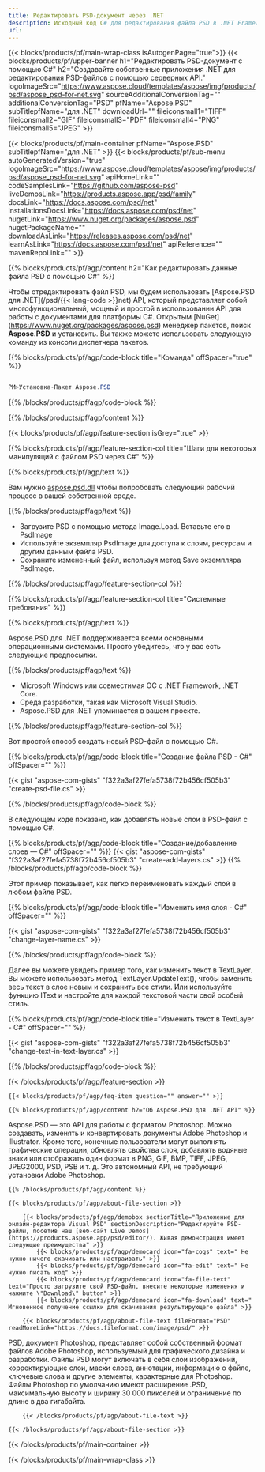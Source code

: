 ```yaml
---
title: Редактировать PSD-документ через .NET
description: Исходный код C# для редактирования файла PSD в .NET Framework, .NET Core.
url: 
---
```


{{< blocks/products/pf/main-wrap-class isAutogenPage="true">}}
{{< blocks/products/pf/upper-banner h1="Редактировать PSD-документ с помощью C#" h2="Создавайте собственные приложения .NET для редактирования PSD-файлов с помощью серверных API." logoImageSrc="https://www.aspose.cloud/templates/aspose/img/products/psd/aspose_psd-for-net.svg" sourceAdditionalConversionTag="" additionalConversionTag="PSD" pfName="Aspose.PSD" subTitlepfName="для .NET" downloadUrl="" fileiconsmall1="TIFF" fileiconsmall2="GIF" fileiconsmall3="PDF" fileiconsmall4="PNG" fileiconsmall5="JPEG" >}}

{{< blocks/products/pf/main-container pfName="Aspose.PSD" subTitlepfName="для .NET" >}}
{{< blocks/products/pf/sub-menu autoGeneratedVersion="true" logoImageSrc="https://www.aspose.cloud/templates/aspose/img/products/psd/aspose_psd-for-net.svg" apiHomeLink="" codeSamplesLink="https://github.com/aspose-psd" liveDemosLink="https://products.aspose.app/psd/family" docsLink="https://docs.aspose.com/psd/net" installationsDocsLink="https://docs.aspose.com/psd/net" nugetLink="https://www.nuget.org/packages/aspose.psd" nugetPackageName="" downloadAsLink="https://releases.aspose.com/psd/net" learnAsLink="https://docs.aspose.com/psd/net" apiReference="" mavenRepoLink="" >}}

{{% blocks/products/pf/agp/content h2="Как редактировать данные файла PSD с помощью C#" %}}

 Чтобы отредактировать файл PSD, мы будем использовать
 [Aspose.PSD для .NET](/psd/{{< lang-code >}}net)
 API, который представляет собой многофункциональный, мощный и простой в использовании API для работы с документами для платформы C#. Открытым
 [NuGet] (https://www.nuget.org/packages/aspose.psd)
 менеджер пакетов, поиск
 **Aspose.PSD**
 и установить. Вы также можете использовать следующую команду из консоли диспетчера пакетов.

{{% blocks/products/pf/agp/code-block title="Команда" offSpacer="true" %}}

```CS

PM>Установка-Пакет Aspose.PSD

```

{{% /blocks/products/pf/agp/code-block %}}

{{% /blocks/products/pf/agp/content %}}

{{< blocks/products/pf/agp/feature-section isGrey="true" >}}

{{% blocks/products/pf/agp/feature-section-col title="Шаги для некоторых манипуляций с файлом PSD через C#" %}}

{{% blocks/products/pf/agp/text %}}

 Вам нужно
 [aspose.psd.dll](https://releases.aspose.com/psd/net)
 чтобы попробовать следующий рабочий процесс в вашей собственной среде.

{{% /blocks/products/pf/agp/text %}}

+ Загрузите PSD с помощью метода Image.Load. Вставьте его в PsdImage
+ Используйте экземпляр PsdImage для доступа к слоям, ресурсам и другим данным файла PSD.
+ Сохраните измененный файл, используя метод Save экземпляра PsdImage.

{{% /blocks/products/pf/agp/feature-section-col %}}

{{% blocks/products/pf/agp/feature-section-col title="Системные требования" %}}

{{% blocks/products/pf/agp/text %}}

 Aspose.PSD для .NET поддерживается всеми основными операционными системами. Просто убедитесь, что у вас есть следующие предпосылки.

{{% /blocks/products/pf/agp/text %}}

- Microsoft Windows или совместимая ОС с .NET Framework, .NET Core.
- Среда разработки, такая как Microsoft Visual Studio.
- Aspose.PSD для .NET упоминается в вашем проекте.

{{% /blocks/products/pf/agp/feature-section-col %}}


Вот простой способ создать новый PSD-файл с помощью C#.
<!-- CODE-BLOCK -->
{{% blocks/products/pf/agp/code-block title="Создание файла PSD - C#" offSpacer="" %}}

{{< gist "aspose-com-gists" "f322a3af27fefa5738f72b456cf505b3" "create-psd-file.cs" >}}

{{% /blocks/products/pf/agp/code-block %}}


В следующем коде показано, как добавлять новые слои в PSD-файл с помощью C#.
<!-- CODE-BLOCK -->
{{% blocks/products/pf/agp/code-block title="Создание/добавление слоев — C#" offSpacer="" %}}
{{< gist "aspose-com-gists" "f322a3af27fefa5738f72b456cf505b3" "create-add-layers.cs" >}}
{{% /blocks/products/pf/agp/code-block %}}


Этот пример показывает, как легко переименовать каждый слой в любом файле PSD.
<!-- CODE-BLOCK -->
{{% blocks/products/pf/agp/code-block title="Изменить имя слоя - C#" offSpacer="" %}}

{{< gist "aspose-com-gists" "f322a3af27fefa5738f72b456cf505b3" "change-layer-name.cs" >}}

{{% /blocks/products/pf/agp/code-block %}}


Далее вы можете увидеть пример того, как изменить текст в TextLayer. Вы можете использовать метод TextLayer.UpdateText(), чтобы заменить весь текст в слое новым и сохранить все стили.
Или используйте функцию IText и настройте для каждой текстовой части свой особый стиль.
<!-- CODE-BLOCK -->
{{% blocks/products/pf/agp/code-block title="Изменить текст в TextLayer - C#" offSpacer="" %}}

{{< gist "aspose-com-gists" "f322a3af27fefa5738f72b456cf505b3" "change-text-in-text-layer.cs" >}}

{{% /blocks/products/pf/agp/code-block %}}

{{< /blocks/products/pf/agp/feature-section >}}

    {{< blocks/products/pf/agp/faq-item question="" answer="" >}}
 

<!-- aboutfile Starts -->

    {{% blocks/products/pf/agp/content h2="Об Aspose.PSD для .NET API" %}}

 Aspose.PSD — это API для работы с форматом Photoshop. Можно создавать, изменять и конвертировать документы Adobe Photoshop и Illustrator. Кроме того, конечные пользователи могут выполнять графические операции, обновлять свойства слоя, добавлять водяные знаки или отображать один формат в PNG, GIF, BMP, TIFF, JPEG, JPEG2000, PSD, PSB и т. д. Это автономный API, не требующий установки Adobe Photoshop.



    {{% /blocks/products/pf/agp/content %}}

    {{< blocks/products/pf/agp/about-file-section >}}

        {{< blocks/products/pf/agp/demobox sectionTitle="Приложение для онлайн-редактора Visual PSD" sectionDescription="Редактируйте PSD-файлы, посетив наш [веб-сайт Live Demos](https://products.aspose.app/psd/editor/). Живая демонстрация имеет следующие преимущества" >}}
            {{< blocks/products/pf/agp/democard icon="fa-cogs" text=" Не нужно ничего скачивать или настраивать" >}}
            {{< blocks/products/pf/agp/democard icon="fa-edit" text=" Не нужно писать код" >}}
            {{< blocks/products/pf/agp/democard icon="fa-file-text" text="Просто загрузите свой PSD-файл, внесите некоторые изменения и нажмите \"Download\" button" >}}
            {{< blocks/products/pf/agp/democard icon="fa-download" text=" Мгновенное получение ссылки для скачивания результирующего файла" >}}

        {{< blocks/products/pf/agp/about-file-text fileFormat="PSD" readMoreLink="https://docs.fileformat.com/image/psd/" >}}
PSD, документ Photoshop, представляет собой собственный формат файлов Adobe Photoshop, используемый для графического дизайна и разработки. Файлы PSD могут включать в себя слои изображений, корректирующие слои, маски слоев, аннотации, информацию о файле, ключевые слова и другие элементы, характерные для Photoshop. Файлы Photoshop по умолчанию имеют расширение .PSD, максимальную высоту и ширину 30 000 пикселей и ограничение по длине в два гигабайта.

        {{< /blocks/products/pf/agp/about-file-text >}}

    {{< /blocks/products/pf/agp/about-file-section >}}

<!-- aboutfile Ends -->

{{< /blocks/products/pf/main-container >}}
    
{{< /blocks/products/pf/main-wrap-class >}}
